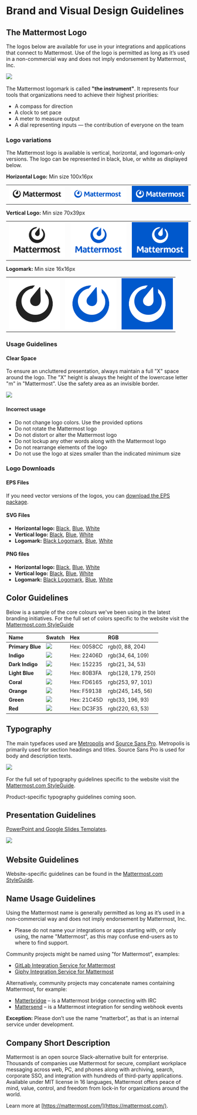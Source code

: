 # Brand and Visual Design Guidelines

## The Mattermost Logo

The logos below are available for use in your integrations and applications that connect to Mattermost. Use of the logo is permitted as long as it’s used in a non-commercial way and does not imply endorsement by Mattermost, Inc.

![](../../../../.gitbook/assets/branding/brand-and-visual-design-guidelines-logo-intro.png)

The Mattermost logomark is called **"the instrument"**. It represents four tools that organizations need to achieve their highest priorities:

* A compass for direction
* A clock to set pace
* A meter to measure output
* A dial representing inputs — the contribution of everyone on the team

### Logo variations

The Mattermost logo is available is vertical, horizontal, and logomark-only versions. The logo can be represented in black, blue, or white as displayed below.

**Horizontal Logo:** Min size 100x16px

<table width="100%">
  <tr>
    <td><img src="../../../../.gitbook/assets/branding/logoHorizontal.svg" width="280"></td>
    <td><img src="../../../../.gitbook/assets/branding/logoHorizontalBlue.svg" width="280"></td>
    <td><img src="../../../../.gitbook/assets/branding/logoHorizontalWhite.svg" width="280"></td>
  </tr>
</table>

**Vertical Logo:** Min size 70x39px

<table width="100%">
  <tr>
    <td><img src="../../../../.gitbook/assets/branding/logoVertical.svg" width="280"></td>
    <td><img src="../../../../.gitbook/assets/branding/logoVerticalBlue.svg" width="280"></td>
    <td><img src="../../../../.gitbook/assets/branding/logoVerticalWhite.svg" width="280"></td>
  </tr>
</table>

**Logomark:** Min size 16x16px

<table width="100%">
  <tr>
    <td><img src="../../../../.gitbook/assets/branding/icon.svg" width="140"></td>
    <td><img src="../../../../.gitbook/assets/branding/iconBlue.svg" width="140"></td>
    <td><img src="../../../../.gitbook/assets/branding/iconWhite.svg" width="140"></td>
  </tr>
</table>

### Usage Guidelines

#### Clear Space

To ensure an uncluttered presentation, always maintain a full "X" space around the logo. The "X" height is always the height of the lowercase letter "m" in "Mattermost". Use the safety area as an invisible border.

![](../../../../.gitbook/assets/branding/brand-and-visual-design-guidelines-logos-clearspace.png)

#### Incorrect usage

* Do not change logo colors. Use the provided options
* Do not rotate the Mattermost logo
* Do not distort or alter the Mattermost logo
* Do not lockup any other words along with the Mattermost logo
* Do not rearrange elements of the logo
* Do not use the logo at sizes smaller than the indicated minimum size

### Logo Downloads

#### EPS Files

If you need vector versions of the logos, you can [download the EPS package](../../../../.gitbook/assets/branding/logo-downloads/EPS-files.zip).

#### SVG Files

* **Horizontal logo:** [Black](../../../../.gitbook/assets/branding/logoHorizontal.svg), [Blue](../../../../.gitbook/assets/branding/logoHorizontalBlue.svg), [White](../../../../.gitbook/assets/branding/logoHorizontalWhite.svg)
* **Vertical logo:** [Black](../../../../.gitbook/assets/branding/logo-downloads/mattermost-logo-vertical-grey.png), [Blue](../../../../.gitbook/assets/branding/logo-downloads/mattermost-logo-vertical-blue.png), [White](../../../../.gitbook/assets/branding/logo-downloads/mattermost-logo-vertical-white.png)
* **Logomark:** [Black Logomark](../../../../.gitbook/assets/branding/logo-downloads/mattermost-logomark-grey.png), [Blue](../../../../.gitbook/assets/branding/logo-downloads/mattermost-logomark-blue.png), [White](../../../../.gitbook/assets/branding/logo-downloads/mattermost-logomark-white.png)

#### PNG files

* **Horizontal logo:** [Black](../../../../.gitbook/assets/branding/logo-downloads/mattermost-logo-horizontal-grey.png), [Blue](../../../../.gitbook/assets/branding/logo-downloads/mattermost-logo-horizontal-blue.png), [White](../../../../.gitbook/assets/branding/logo-downloads/mattermost-logo-horizontal-white.png)
* **Vertical logo:** [Black](../../../../.gitbook/assets/branding/logo-downloads/mattermost-logo-vertical-grey.png), [Blue](../../../../.gitbook/assets/branding/logo-downloads/mattermost-logo-vertical-blue.png), [White](../../../../.gitbook/assets/branding/logo-downloads/mattermost-logo-vertical-white.png)
* **Logomark:** [Black Logomark](../../../../.gitbook/assets/branding/logo-downloads/mattermost-logomark-grey.png), [Blue](../../../../.gitbook/assets/branding/logo-downloads/mattermost-logomark-blue.png), [White](../../../../.gitbook/assets/branding/logo-downloads/mattermost-logomark-white.png)

## Color Guidelines

Below is a sample of the core colours we've been using in the latest branding initiatives. For the full set of colors specific to the website visit the [Mattermost.com StyleGuide](https://mattermost.wayfx.com/0ddc9bpne/p/44c8eb-colors)

| Name | Swatch | Hex | RGB |
| :--- | :--- | :--- | :--- |
| **Primary Blue** | ![](../../../../.gitbook/assets/branding/swatch-blue.png) | Hex: 0058CC | rgb\(0, 88, 204\) |
| **Indigo** | ![](../../../../.gitbook/assets/branding/swatch-indigo.png) | Hex: 22406D | rgb\(34, 64, 109\) |
| **Dark Indigo** | ![](../../../../.gitbook/assets/branding/swatch-indigo-dark.png) | Hex: 152235 | rgb\(21, 34, 53\) |
| **Light Blue** | ![](../../../../.gitbook/assets/branding/swatch-light-blue.png) | Hex: 80B3FA | rgb\(128, 179, 250\) |
| **Coral** | ![](../../../../.gitbook/assets/branding/swatch-coral.png) | Hex: FD6165 | rgb\(253, 97, 101\) |
| **Orange** | ![](../../../../.gitbook/assets/branding/swatch-orange.png) | Hex: F59138 | rgb\(245, 145, 56\) |
| **Green** | ![](../../../../.gitbook/assets/branding/swatch-green.png) | Hex: 21C45D | rgb\(33, 196, 93\) |
| **Red** | ![](../../../../.gitbook/assets/branding/swatch-red.png) | Hex: DC3F35 | rgb\(220, 63, 53\) |

## Typography

The main typefaces used are [Metropolis](https://github.com/chrismsimpson/Metropolis) and [Source Sans Pro](https://fonts.google.com/specimen/Source+Sans+Pro). Metropolis is primarily used for section headings and titles. Source Sans Pro is used for body and description texts.

![](../../../../.gitbook/assets/branding/brand-and-visual-design-guidelines-type-sample.png)

For the full set of typography guidelines specific to the website visit the [Mattermost.com StyleGuide](https://mattermost.wayfx.com/0ddc9bpne/p/44c8eb-colors).

Product-specific typography guidelines coming soon.

## Presentation Guidelines

[PowerPoint and Google Slides Templates](https://docs.google.com/presentation/d/1Amvw7GCoxXIKvgpovGg0iGkZ0jo74sihWbLZgFe6Cl4).

![](../../../../.gitbook/assets/branding/brand-and-visual-design-guidelines-presentation-sample-slides.png)

## Website Guidelines

Website-specific guidelines can be found in the [Mattermost.com StyleGuide](https://mattermost.wayfx.com/0ddc9bpne/p/07a9e9-misc).

## Name Usage Guidelines

Using the Mattermost name is generally permitted as long as it’s used in a non-commercial way and does not imply endorsement by Mattermost, Inc.

* Please do not name your integrations or apps starting with, or only using, the name "Mattermost", as this may confuse end-users as to where to find support.

Community projects might be named using "for Mattermost", examples:

* [GitLab Integration Service for Mattermost](https://github.com/mattermost/mattermost-integration-gitlab)
* [Giphy Integration Service for Mattermost](https://github.com/mattermost/mattermost-integration-giphy)

Alternatively, community projects may concatenate names containing Mattermost, for example:

* [Matterbridge](https://github.com/42wim/matterbridge) – is a Mattermost bridge connecting with IRC
* [Mattersend](https://github.com/mtorromeo/mattersend) – is a Mattermost integration for sending webhook events

**Exception:** Please don’t use the name “matterbot”, as that is an internal service under development.

## Company Short Description

Mattermost is an open source Slack-alternative built for enterprise. Thousands of companies use Mattermost for secure, compliant workplace messaging across web, PC, and phones along with archiving, search, corporate SSO, and integration with hundreds of third-party applications. Available under MIT license in 16 languages, Mattermost offers peace of mind, value, control, and freedom from lock-in for organizations around the world.

Learn more at [https://mattermost.com/](https://mattermost.com/).
